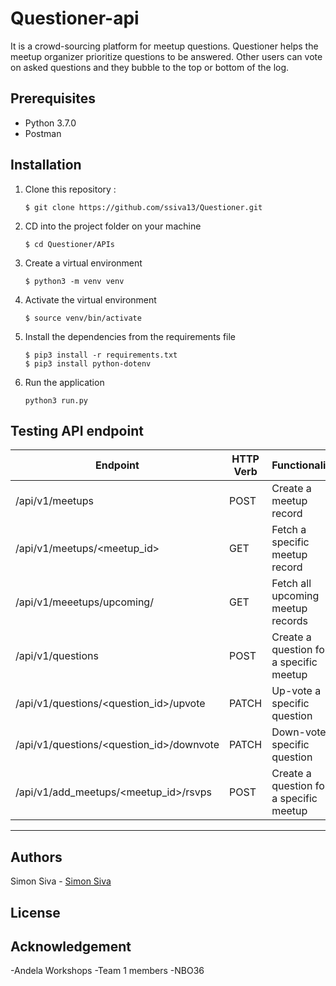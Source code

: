 # Questioner-api
It is a crowd-sourcing platform for meetup questions. Questioner helps the meetup organizer prioritize questions to be answered. Other users can vote on asked questions and they bubble to the top or bottom of the log.

## Prerequisites
- Python 3.7.0 
- Postman


## Installation
1. Clone this repository :

	```
    $ git clone https://github.com/ssiva13/Questioner.git
    ```

2. CD into the project folder on your machine

	```
    $ cd Questioner/APIs
    ```

3. Create a virtual environment

    ```
    $ python3 -m venv venv
    ```

4. Activate the virtual environment

	```
    $ source venv/bin/activate
    ```

5. Install the dependencies from the requirements file

	```
    $ pip3 install -r requirements.txt
    $ pip3 install python-dotenv
    ```

6. Run the application

    ```
    python3 run.py
    ```

## Testing API endpoint

| Endpoint                            				| HTTP Verb   | Functionality           			    |
| ---------------------------------------------------- | ----------- | ------------------------------------------ |    
| /api/v1/meetups                  				| POST        | Create a meetup record     			    |
| /api/v1/meetups/<meetup_id>          				| GET         | Fetch a specific meetup record   		    |
| /api/v1/meeetups/upcoming/          		 		| GET         | Fetch all upcoming meetup records          |
| /api/v1/questions                				| POST        | Create a question for a specific meetup    |
| /api/v1/questions/<question_id>/upvote			| PATCH       | Up-vote a specific question        	    |
| /api/v1/questions/<question_id>/downvote			| PATCH       | Down-vote a specific question       	    |
| /api/v1/add_meetups/<meetup_id>/rsvps   			| POST        | Create a question for a specific meetup    |
--------------------------------------------------------------------------------------------------------------------

## Authors
Simon Siva - [Simon Siva](https://github.com/ssiva13)

## License


## Acknowledgement
-Andela Workshops
-Team 1 members
-NBO36